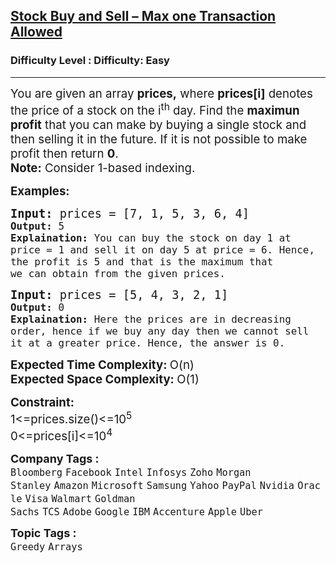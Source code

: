 <h2><a href="https://www.geeksforgeeks.org/problems/buy-stock-2/1?page=1&company=TCS&sortBy=submissions">Stock Buy and Sell – Max one Transaction Allowed</a></h2><h3>Difficulty Level : Difficulty: Easy</h3><hr><div class="problems_problem_content__Xm_eO"><p><span style="font-size: 14pt;">You are given an array <strong>prices,</strong> where <strong>prices[i]</strong> denotes the price of a stock on the i<sup>th</sup> day. Find the <strong>maximun profit</strong> that you can make by buying a single stock and then selling it in the future. If it is not possible to make profit then return <strong>0</strong>.<br><strong>Note:</strong> Consider 1-based indexing.</span></p>
<p><span style="font-size: 14pt;"><strong>Examples:</strong></span></p>
<pre><span style="font-size: 14pt;"><strong>Input: </strong>prices = [7, 1, 5, 3, 6, 4]<code>
<strong>Output: </strong>5
<strong>Explaination:</strong> You can buy the stock on day 1 at price = 1 and sell it on day 5 at price = 6. Hence, the profit is 5 and that is the maximum that<br>we can obtain from the given prices.</code></span></pre>
<pre><span style="font-size: 14pt;"><strong>Input: </strong>prices = [5, 4, 3, 2, 1]<code>
<strong>Output: </strong>0
<strong>Explaination:</strong> Here the prices are in decreasing order, hence if we buy any day then we cannot sell it at a greater price. Hence, the answer is 0.</code></span></pre>
<p><span style="font-size: 14pt;"><strong>Expected Time Complexity: </strong>O(n)<br><strong>Expected Space Complexity:&nbsp;</strong>O(1)<br></span></p>
<p><span style="font-size: 14pt;"><strong>Constraint:</strong><br>1&lt;=prices.size()&lt;=10<sup>5</sup></span><br><span style="font-size: 14pt;">0&lt;=prices[i]&lt;=10<sup>4</sup></span></p></div><p><span style=font-size:18px><strong>Company Tags : </strong><br><code>Bloomberg</code>&nbsp;<code>Facebook</code>&nbsp;<code>Intel</code>&nbsp;<code>Infosys</code>&nbsp;<code>Zoho</code>&nbsp;<code>Morgan Stanley</code>&nbsp;<code>Amazon</code>&nbsp;<code>Microsoft</code>&nbsp;<code>Samsung</code>&nbsp;<code>Yahoo</code>&nbsp;<code>PayPal</code>&nbsp;<code>Nvidia</code>&nbsp;<code>Oracle</code>&nbsp;<code>Visa</code>&nbsp;<code>Walmart</code>&nbsp;<code>Goldman Sachs</code>&nbsp;<code>TCS</code>&nbsp;<code>Adobe</code>&nbsp;<code>Google</code>&nbsp;<code>IBM</code>&nbsp;<code>Accenture</code>&nbsp;<code>Apple</code>&nbsp;<code>Uber</code>&nbsp;<br><p><span style=font-size:18px><strong>Topic Tags : </strong><br><code>Greedy</code>&nbsp;<code>Arrays</code>&nbsp;